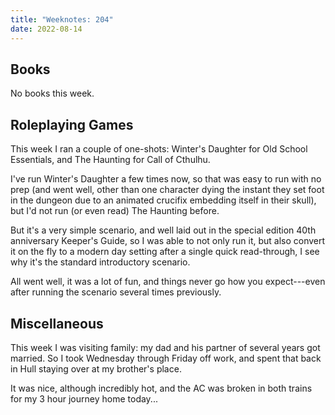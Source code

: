 ```yaml
---
title: "Weeknotes: 204"
date: 2022-08-14
---
```


## Books

No books this week.


## Roleplaying Games

This week I ran a couple of one-shots: Winter's Daughter for Old
School Essentials, and The Haunting for Call of Cthulhu.

I've run Winter's Daughter a few times now, so that was easy to run
with no prep (and went well, other than one character dying the
instant they set foot in the dungeon due to an animated crucifix
embedding itself in their skull), but I'd not run (or even read) The
Haunting before.

But it's a very simple scenario, and well laid out in the special
edition 40th anniversary Keeper's Guide, so I was able to not only run
it, but also convert it on the fly to a modern day setting after a
single quick read-through, I see why it's the standard introductory
scenario.

All went well, it was a lot of fun, and things never go how you
expect---even after running the scenario several times previously.


## Miscellaneous

This week I was visiting family: my dad and his partner of several
years got married.  So I took Wednesday through Friday off work, and
spent that back in Hull staying over at my brother's place.

It was nice, although incredibly hot, and the AC was broken in both
trains for my 3 hour journey home today...
